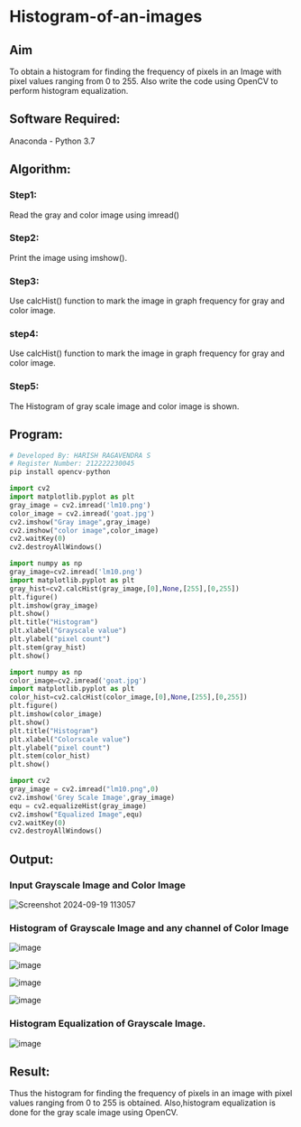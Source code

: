 # Histogram-of-an-images
## Aim
To obtain a histogram for finding the frequency of pixels in an Image with pixel values ranging from 0 to 255. Also write the code using OpenCV to perform histogram equalization.

## Software Required:
Anaconda - Python 3.7

## Algorithm:
### Step1:
Read the gray and color image using imread()

### Step2:
Print the image using imshow().
### Step3:
Use calcHist() function to mark the image in graph frequency for gray and color image.

### step4:
Use calcHist() function to mark the image in graph frequency for gray and color image.

### Step5:
The Histogram of gray scale image and color image is shown.


## Program:
```python
# Developed By: HARISH RAGAVENDRA S
# Register Number: 212222230045
pip install opencv-python

import cv2
import matplotlib.pyplot as plt
gray_image = cv2.imread('lm10.png')
color_image = cv2.imread('goat.jpg')
cv2.imshow("Gray image",gray_image)
cv2.imshow("color image",color_image)
cv2.waitKey(0)
cv2.destroyAllWindows()

import numpy as np
gray_image=cv2.imread('lm10.png')
import matplotlib.pyplot as plt 
gray_hist=cv2.calcHist(gray_image,[0],None,[255],[0,255])
plt.figure()
plt.imshow(gray_image)
plt.show()
plt.title("Histogram")
plt.xlabel("Grayscale value")
plt.ylabel("pixel count")
plt.stem(gray_hist)
plt.show()

import numpy as np
color_image=cv2.imread('goat.jpg')
import matplotlib.pyplot as plt 
color_hist=cv2.calcHist(color_image,[0],None,[255],[0,255])
plt.figure()
plt.imshow(color_image)
plt.show()
plt.title("Histogram")
plt.xlabel("Colorscale value")
plt.ylabel("pixel count")
plt.stem(color_hist)
plt.show()

import cv2
gray_image = cv2.imread("lm10.png",0)
cv2.imshow('Grey Scale Image',gray_image)
equ = cv2.equalizeHist(gray_image)
cv2.imshow("Equalized Image",equ)
cv2.waitKey(0)
cv2.destroyAllWindows()
```
## Output:
### Input Grayscale Image and Color Image

![Screenshot 2024-09-19 113057](https://github.com/user-attachments/assets/13a077c9-868c-41c5-9c5d-ba4151c2a52f)
### Histogram of Grayscale Image and any channel of Color Image

![image](https://github.com/user-attachments/assets/abad8c2c-9128-4286-877d-a9454528a8b8)

![image](https://github.com/user-attachments/assets/af98b0d9-a1d7-4d65-a247-30b25f19bfdf)

![image](https://github.com/user-attachments/assets/f1a38d39-3a36-40f5-948d-9ce4ccb55fdb)

![image](https://github.com/user-attachments/assets/a5f39ece-3d35-46a9-a176-e5c44bc89008)
### Histogram Equalization of Grayscale Image.

![image](https://github.com/user-attachments/assets/45f7cca3-efc7-4ce2-a299-6c076ad829b2)

## Result: 
Thus the histogram for finding the frequency of pixels in an image with pixel values ranging from 0 to 255 is obtained. Also,histogram equalization is done for the gray scale image using OpenCV.
